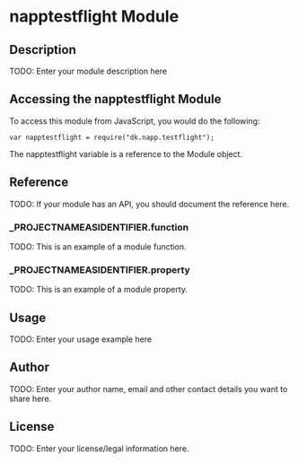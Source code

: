 # napptestflight Module

## Description

TODO: Enter your module description here

## Accessing the napptestflight Module

To access this module from JavaScript, you would do the following:

	var napptestflight = require("dk.napp.testflight");

The napptestflight variable is a reference to the Module object.	

## Reference

TODO: If your module has an API, you should document
the reference here.

### ___PROJECTNAMEASIDENTIFIER__.function

TODO: This is an example of a module function.

### ___PROJECTNAMEASIDENTIFIER__.property

TODO: This is an example of a module property.

## Usage

TODO: Enter your usage example here

## Author

TODO: Enter your author name, email and other contact
details you want to share here. 

## License

TODO: Enter your license/legal information here.
